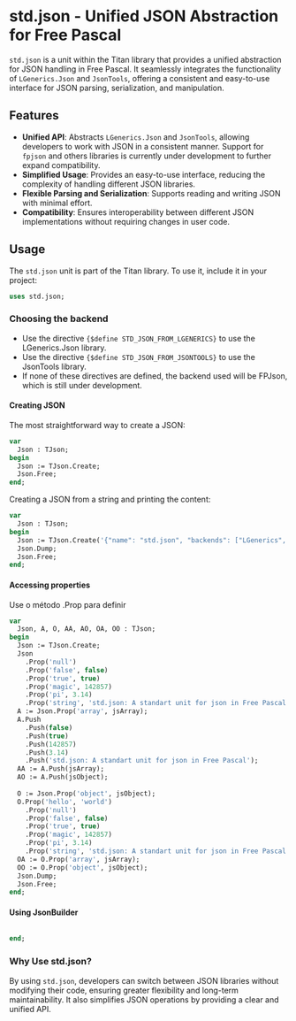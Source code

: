 # std.json - Unified JSON Abstraction for Free Pascal

`std.json` is a unit within the Titan library that provides a unified abstraction for JSON handling in Free Pascal. It seamlessly integrates the functionality of `LGenerics.Json` and `JsonTools`, offering a consistent and easy-to-use interface for JSON parsing, serialization, and manipulation. 

## Features
- **Unified API**: Abstracts `LGenerics.Json` and `JsonTools`, allowing developers to work with JSON in a consistent manner. Support for `fpjson` and others libraries is currently under development to further expand compatibility.
- **Simplified Usage**: Provides an easy-to-use interface, reducing the complexity of handling different JSON libraries.
- **Flexible Parsing and Serialization**: Supports reading and writing JSON with minimal effort.
- **Compatibility**: Ensures interoperability between different JSON implementations without requiring changes in user code.

## Usage
The `std.json` unit is part of the Titan library. To use it, include it in your project:

```pascal
uses std.json;
```

### Choosing the backend
- Use the directive `{$define STD_JSON_FROM_LGENERICS}` to use the LGenerics.Json library.
- Use the directive `{$define STD_JSON_FROM_JSONTOOLS}` to use the JsonTools library.
- If none of these directives are defined, the backend used will be FPJson, which is still under development.

#### Creating JSON
The most straightforward way to create a JSON:

```pascal
var
  Json : TJson;
begin
  Json := TJson.Create;    
  Json.Free;
end;
```
Creating a JSON from a string and printing the content:

```pascal
var
  Json : TJson;
begin
  Json := TJson.Create('{"name": "std.json", "backends": ["LGenerics", "JsonTools"]}');
  Json.Dump;
  Json.Free;
end;
```

#### Accessing properties

Use o método .Prop para definir 

```pascal
var
  Json, A, O, AA, AO, OA, OO : TJson;
begin
  Json := TJson.Create;
  Json
    .Prop('null')
    .Prop('false', false)
    .Prop('true', true)
    .Prop('magic', 142857)
    .Prop('pi', 3.14)
    .Prop('string', 'std.json: A standart unit for json in Free Pascal');
  A := Json.Prop('array', jsArray);    
  A.Push
    .Push(false)
    .Push(true)
    .Push(142857)
    .Push(3.14)
    .Push('std.json: A standart unit for json in Free Pascal');
  AA := A.Push(jsArray);
  AO := A.Push(jsObject);        
    
  O := Json.Prop('object', jsObject);
  O.Prop('hello', 'world')
    .Prop('null')
    .Prop('false', false)
    .Prop('true', true)
    .Prop('magic', 142857)
    .Prop('pi', 3.14)
    .Prop('string', 'std.json: A standart unit for json in Free Pascal');
  OA := O.Prop('array', jsArray);
  OO := O.Prop('object', jsObject);
  Json.Dump;
  Json.Free;
end;
```

#### Using JsonBuilder
```pascal

end;
```

### Why Use std.json?
By using `std.json`, developers can switch between JSON libraries without modifying their code, ensuring greater flexibility and long-term maintainability. It also simplifies JSON operations by providing a clear and unified API.

